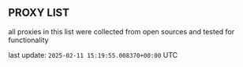## PROXY LIST

all proxies in this list were collected from open sources and tested for functionality

last update: `2025-02-11 15:19:55.008370+00:00` UTC
